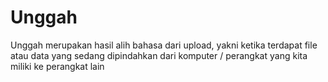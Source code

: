 # Unggah

Unggah merupakan hasil alih bahasa dari upload, yakni ketika terdapat file atau data
yang sedang dipindahkan dari komputer / perangkat yang kita miliki ke perangkat lain